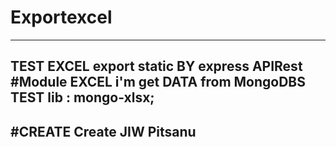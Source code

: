 # Exportexcel
-----------------
TEST EXCEL export static
BY express APIRest
#Module EXCEL
i'm get DATA from MongoDBS TEST 
lib : mongo-xlsx;
-----------------
#CREATE
Create JIW Pitsanu
-----------------
#